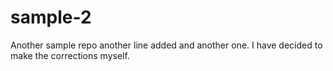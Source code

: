 # sample-2
Another sample repo
another line added
and another one.
I have decided to make the corrections myself.
